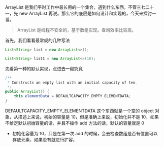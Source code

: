 ArrayList 是我们平时工作中最长用的一个集合，遇到什么东西，不管三七二十一，先 new ArrayList 再说。那么它的底层是如何设计和实现的，今天来探讨一番。



> ArrayList 是线程不安全的，基于数组实现。查询效率比较高，



首先，我们看看最常规的几种写法

```java
List<String> list = new ArrayList<>();

List<String> list1 = new ArrayList<>(10);
```

先看第一种的默认实现，点进去一窥究竟

```java
/**
 * Constructs an empty list with an initial capacity of ten.
 */
public ArrayList() {
    this.elementData = DEFAULTCAPACITY_EMPTY_ELEMENTDATA;
}
```

DEFAULTCAPACITY_EMPTY_ELEMENTDATA 这个东西就是一个空的 object 对象，从描述上来说，初始的容量是 10，但是准确上来说，初始化并不是 10，如果不给定默认初始容量的话，并且不操作 add 方法的话，默认的容量就是 0

- 初始化容量为 10，只是在第一次 add 的时候，会去检查数组是否有位置可以存放元素，如果没有就进行扩容。

  